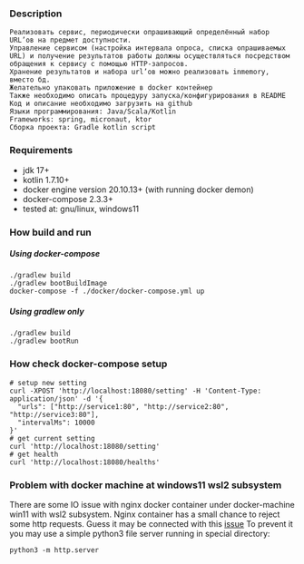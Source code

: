 
### Description
```text
Реализовать сервис, периодически опрашивающий определённый набор URL’ов на предмет доступности.
Управление сервисом (настройка интервала опроса, списка опрашиваемых URL) и получение результатов работы должны осуществляться посредством обращения к сервису с помощью HTTP-запросов.
Хранение результатов и набора url’ов можно реализовать inmemory, вместо бд.
Желательно упаковать приложение в docker контейнер
Также необходимо описать процедуру запуска/конфигурирования в README
Код и описание необходимо загрузить на github
Языки программирования: Java/Scala/Kotlin
Frameworks: spring, micronaut, ktor
Сборка проекта: Gradle kotlin script
```

### Requirements
 * jdk 17+
 * kotlin 1.7.10+
 * docker engine version 20.10.13+ (with running docker demon)
 * docker-compose 2.3.3+
 * tested at: gnu/linux, windows11

### How build and run

##### Using docker-compose
```shell
./gradlew build
./gradlew bootBuildImage
docker-compose -f ./docker/docker-compose.yml up
```
##### Using gradlew only
```shell
./gradlew build
./gradlew bootRun
```

### How check docker-compose setup
```shell
# setup new setting
curl -XPOST 'http://localhost:18080/setting' -H 'Content-Type: application/json' -d '{
  "urls": ["http://service1:80", "http://service2:80", "http://service3:80"],
  "intervalMs": 10000
}'
# get current setting
curl 'http://localhost:18080/setting' 
# get health
curl 'http://localhost:18080/healths'
```

### Problem with docker machine at windows11 wsl2 subsystem
There are some IO issue with nginx docker container under docker-machine win11 with wsl2 subsystem. Nginx container has a small chance to reject some http requests.
Guess it may be connected with this [issue](https://github.com/microsoft/WSL/issues/4197) 
To prevent it you may use a simple python3 file server running in special directory:
```shell
python3 -m http.server
```